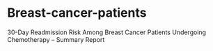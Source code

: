 # Breast-cancer-patients
30-Day Readmission Risk Among Breast Cancer Patients Undergoing Chemotherapy – Summary Report
